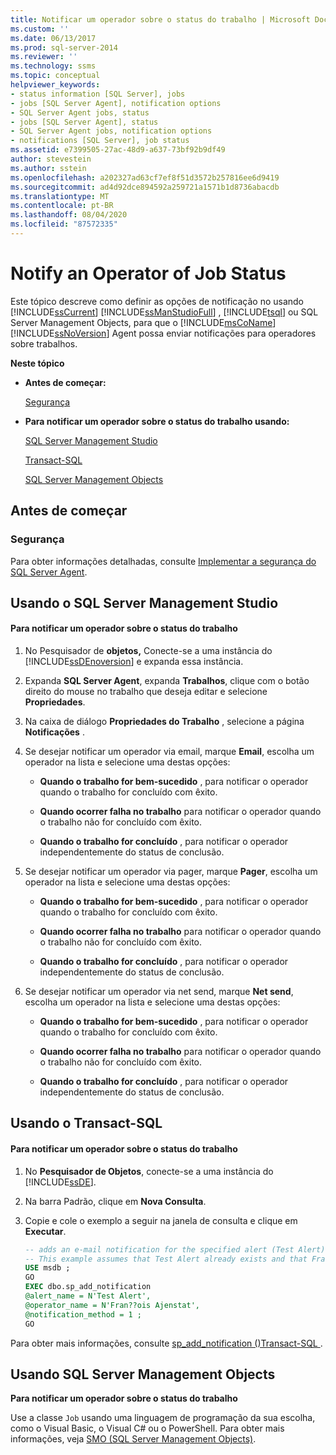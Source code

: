 ```yaml
---
title: Notificar um operador sobre o status do trabalho | Microsoft Docs
ms.custom: ''
ms.date: 06/13/2017
ms.prod: sql-server-2014
ms.reviewer: ''
ms.technology: ssms
ms.topic: conceptual
helpviewer_keywords:
- status information [SQL Server], jobs
- jobs [SQL Server Agent], notification options
- SQL Server Agent jobs, status
- jobs [SQL Server Agent], status
- SQL Server Agent jobs, notification options
- notifications [SQL Server], job status
ms.assetid: e7399505-27ac-48d9-a637-73bf92b9df49
author: stevestein
ms.author: sstein
ms.openlocfilehash: a202327ad63cf7ef8f51d3572b257816ee6d9419
ms.sourcegitcommit: ad4d92dce894592a259721a1571b1d8736abacdb
ms.translationtype: MT
ms.contentlocale: pt-BR
ms.lasthandoff: 08/04/2020
ms.locfileid: "87572335"
---
```

# <a name="notify-an-operator-of-job-status"></a>Notify an Operator of Job Status
  Este tópico descreve como definir as opções de notificação no usando [!INCLUDE[ssCurrent](../../includes/sscurrent-md.md)] [!INCLUDE[ssManStudioFull](../../includes/ssmanstudiofull-md.md)] , [!INCLUDE[tsql](../../includes/tsql-md.md)] ou SQL Server Management Objects, para que o [!INCLUDE[msCoName](../../includes/msconame-md.md)] [!INCLUDE[ssNoVersion](../../includes/ssnoversion-md.md)] Agent possa enviar notificações para operadores sobre trabalhos.  
  
 **Neste tópico**  
  
-   **Antes de começar:**  
  
     [Segurança](#Security)  
  
-   **Para notificar um operador sobre o status do trabalho usando:**  
  
     [SQL Server Management Studio](#SSMS)  
  
     [Transact-SQL](#TSQL)  
  
     [SQL Server Management Objects](#SMO)  
  
##  <a name="before-you-begin"></a><a name="BeforeYouBegin"></a> Antes de começar  
  
###  <a name="security"></a><a name="Security"></a> Segurança  
 Para obter informações detalhadas, consulte [Implementar a segurança do SQL Server Agent](implement-sql-server-agent-security.md).  
  
##  <a name="using-sql-server-management-studio"></a><a name="SSMS"></a> Usando o SQL Server Management Studio  
  
#### <a name="to-notify-an-operator-of-job-status"></a>Para notificar um operador sobre o status do trabalho  
  
1.  No Pesquisador de **objetos,** Conecte-se a uma instância do [!INCLUDE[ssDEnoversion](../../includes/ssdenoversion-md.md)] e expanda essa instância.  
  
2.  Expanda **SQL Server Agent**, expanda **Trabalhos**, clique com o botão direito do mouse no trabalho que deseja editar e selecione **Propriedades**.  
  
3.  Na caixa de diálogo **Propriedades do Trabalho** , selecione a página **Notificações** .  
  
4.  Se desejar notificar um operador via email, marque **Email**, escolha um operador na lista e selecione uma destas opções:  
  
    -   **Quando o trabalho for bem-sucedido** , para notificar o operador quando o trabalho for concluído com êxito.  
  
    -   **Quando ocorrer falha no trabalho** para notificar o operador quando o trabalho não for concluído com êxito.  
  
    -   **Quando o trabalho for concluído** , para notificar o operador independentemente do status de conclusão.  
  
5.  Se desejar notificar um operador via pager, marque **Pager**, escolha um operador na lista e selecione uma destas opções:  
  
    -   **Quando o trabalho for bem-sucedido** , para notificar o operador quando o trabalho for concluído com êxito.  
  
    -   **Quando ocorrer falha no trabalho** para notificar o operador quando o trabalho não for concluído com êxito.  
  
    -   **Quando o trabalho for concluído** , para notificar o operador independentemente do status de conclusão.  
  
6.  Se desejar notificar um operador via net send, marque **Net send**, escolha um operador na lista e selecione uma destas opções:  
  
    -   **Quando o trabalho for bem-sucedido** , para notificar o operador quando o trabalho for concluído com êxito.  
  
    -   **Quando ocorrer falha no trabalho** para notificar o operador quando o trabalho não for concluído com êxito.  
  
    -   **Quando o trabalho for concluído** , para notificar o operador independentemente do status de conclusão.  
  
##  <a name="using-transact-sql"></a><a name="TSQL"></a> Usando o Transact-SQL  
  
#### <a name="to-notify-an-operator-of-job-status"></a>Para notificar um operador sobre o status do trabalho  
  
1.  No **Pesquisador de Objetos**, conecte-se a uma instância do [!INCLUDE[ssDE](../../includes/ssde-md.md)].  
  
2.  Na barra Padrão, clique em **Nova Consulta**.  
  
3.  Copie e cole o exemplo a seguir na janela de consulta e clique em **Executar**.  
  
    ```sql
    -- adds an e-mail notification for the specified alert (Test Alert).  
    -- This example assumes that Test Alert already exists and that Fran??ois Ajenstat is a valid operator name.  
    USE msdb ;  
    GO  
    EXEC dbo.sp_add_notification   
    @alert_name = N'Test Alert',   
    @operator_name = N'Fran??ois Ajenstat',   
    @notification_method = 1 ;  
    GO  
    ```  
  
 Para obter mais informações, consulte [sp_add_notification &#40;&#41;Transact-SQL ](/sql/relational-databases/system-stored-procedures/sp-add-notification-transact-sql).  
  
##  <a name="using-sql-server-management-objects"></a><a name="SMO"></a>Usando SQL Server Management Objects  
 **Para notificar um operador sobre o status do trabalho**  
  
 Use a classe `Job` usando uma linguagem de programação da sua escolha, como o Visual Basic, o Visual C# ou o PowerShell. Para obter mais informações, veja [SMO (SQL Server Management Objects)](https://msdn.microsoft.com/library/ms162169.aspx).  
